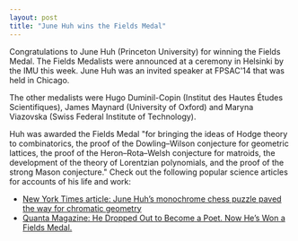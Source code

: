 ```yaml
---
layout: post
title: "June Huh wins the Fields Medal"
---
```

Congratulations to June Huh (Princeton University) for winning the Fields Medal.
The Fields Medalists were announced at a ceremony in Helsinki by the IMU this week.
June Huh was an invited speaker at FPSAC'14 that was held in Chicago.

The other medalists were Hugo Duminil-Copin (Institut des Hautes Études Scientifiques),
James Maynard (University of Oxford) and Maryna Viazovska (Swiss Federal Institute of Technology).

Huh was awarded the Fields Medal "for bringing the ideas of Hodge theory to combinatorics, 
the proof of the Dowling–Wilson conjecture for geometric lattices, 
the proof of the Heron–Rota–Welsh conjecture for matroids, 
the development of the theory of Lorentzian polynomials, 
and the proof of the strong Mason conjecture." 
Check out the following popular science articles for accounts of his life and work:
* [New York Times article: June Huh’s monochrome chess puzzle paved the way for chromatic geometry](https://www.nytimes.com/live/2022/07/05/science/fields-medal-math#june-huh-heisuke-hironaka-math-chromatic-geometry)
* [Quanta Magazine: He Dropped Out to Become a Poet. Now He’s Won a Fields Medal.](https://www.quantamagazine.org/june-huh-high-school-dropout-wins-the-fields-medal-20220705/)
